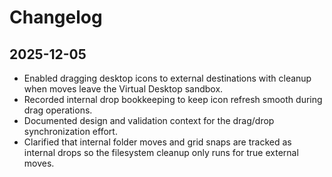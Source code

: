 # Changelog

## 2025-12-05
- Enabled dragging desktop icons to external destinations with cleanup when moves leave the Virtual Desktop sandbox.
- Recorded internal drop bookkeeping to keep icon refresh smooth during drag operations.
- Documented design and validation context for the drag/drop synchronization effort.
- Clarified that internal folder moves and grid snaps are tracked as internal drops so the filesystem cleanup only runs for true external moves.
